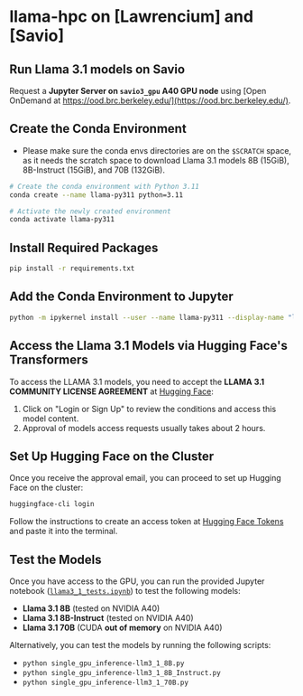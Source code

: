 # llama-hpc on [Lawrencium] and [Savio]
## Run Llama 3.1 models on Savio
Request a **Jupyter Server on `savio3_gpu` A40 GPU node** using [Open OnDemand at https://ood.brc.berkeley.edu/](https://ood.brc.berkeley.edu/).

## Create the Conda Environment
- Please make sure the conda envs directories are on the `$SCRATCH` space, as it needs the scratch space to download Llama 3.1 models 8B (15GiB), 8B-Instruct (15GiB), and 70B (132GiB).
```bash
# Create the conda environment with Python 3.11
conda create --name llama-py311 python=3.11
```

```bash
# Activate the newly created environment
conda activate llama-py311
```

## Install Required Packages
```bash
pip install -r requirements.txt
```

## Add the Conda Environment to Jupyter

```bash
python -m ipykernel install --user --name llama-py311 --display-name "llama-py311"
```

## Access the Llama 3.1 Models via Hugging Face's Transformers

To access the LLAMA 3.1 models, you need to accept the **LLAMA 3.1 COMMUNITY LICENSE AGREEMENT** at [Hugging Face](https://huggingface.co/meta-llama/Meta-Llama-3.1-8B):

1. Click on "Login or Sign Up" to review the conditions and access this model content.
2. Approval of models access requests usually takes about 2 hours.

## Set Up Hugging Face on the Cluster

Once you receive the approval email, you can proceed to set up Hugging Face on the cluster:

```bash
huggingface-cli login
```

Follow the instructions to create an access token at [Hugging Face Tokens](https://huggingface.co/settings/tokens) and paste it into the terminal.

## Test the Models
Once you have access to the GPU, you can run the provided Jupyter notebook ([`llama3_1_tests.ipynb`](llama3_1_tests.ipynb)) to test the following models:
- **Llama 3.1 8B** (tested on NVIDIA A40)
- **Llama 3.1 8B-Instruct** (tested on NVIDIA A40)
- **Llama 3.1 70B** (CUDA **out of memory** on NVIDIA A40)

Alternatively, you can test the models by running the following scripts:
- `python single_gpu_inference-llm3_1_8B.py`
- `python single_gpu_inference-llm3_1_8B_Instruct.py`
- `python single_gpu_inference-llm3_1_70B.py`
